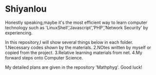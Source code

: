 # Shiyanlou
Honestly speaking,maybe it's the most efficient way to learn computer
technology such as 'LinuxShell','Javascript','PHP','Network Security'
by experiencing.

In this repository,I will show several things below in each folder.
	1.Necessary codes shown by the materials.
	2.NOtes written by myself or copied from the project.
	3.Relative learning materials from net.
	4.My forward steps onto Computer Science.

My detailed plans are given in the repository 'Mathphyg'.
Good luck!


